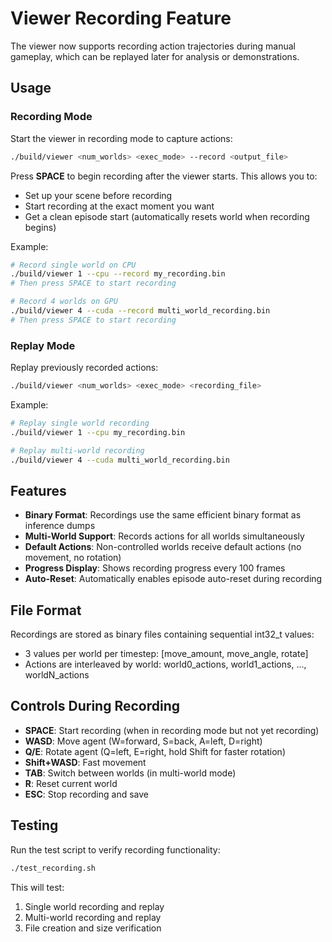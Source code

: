 # Viewer Recording Feature

The viewer now supports recording action trajectories during manual gameplay, which can be replayed later for analysis or demonstrations.

## Usage

### Recording Mode
Start the viewer in recording mode to capture actions:
```bash
./build/viewer <num_worlds> <exec_mode> --record <output_file>
```

Press **SPACE** to begin recording after the viewer starts. This allows you to:
- Set up your scene before recording
- Start recording at the exact moment you want
- Get a clean episode start (automatically resets world when recording begins)

Example:
```bash
# Record single world on CPU
./build/viewer 1 --cpu --record my_recording.bin
# Then press SPACE to start recording

# Record 4 worlds on GPU
./build/viewer 4 --cuda --record multi_world_recording.bin
# Then press SPACE to start recording
```

### Replay Mode
Replay previously recorded actions:
```bash
./build/viewer <num_worlds> <exec_mode> <recording_file>
```

Example:
```bash
# Replay single world recording
./build/viewer 1 --cpu my_recording.bin

# Replay multi-world recording
./build/viewer 4 --cuda multi_world_recording.bin
```

## Features

- **Binary Format**: Recordings use the same efficient binary format as inference dumps
- **Multi-World Support**: Records actions for all worlds simultaneously
- **Default Actions**: Non-controlled worlds receive default actions (no movement, no rotation)
- **Progress Display**: Shows recording progress every 100 frames
- **Auto-Reset**: Automatically enables episode auto-reset during recording

## File Format

Recordings are stored as binary files containing sequential int32_t values:
- 3 values per world per timestep: [move_amount, move_angle, rotate]
- Actions are interleaved by world: world0_actions, world1_actions, ..., worldN_actions

## Controls During Recording

- **SPACE**: Start recording (when in recording mode but not yet recording)
- **WASD**: Move agent (W=forward, S=back, A=left, D=right)
- **Q/E**: Rotate agent (Q=left, E=right, hold Shift for faster rotation)
- **Shift+WASD**: Fast movement
- **TAB**: Switch between worlds (in multi-world mode)
- **R**: Reset current world
- **ESC**: Stop recording and save

## Testing

Run the test script to verify recording functionality:
```bash
./test_recording.sh
```

This will test:
1. Single world recording and replay
2. Multi-world recording and replay
3. File creation and size verification